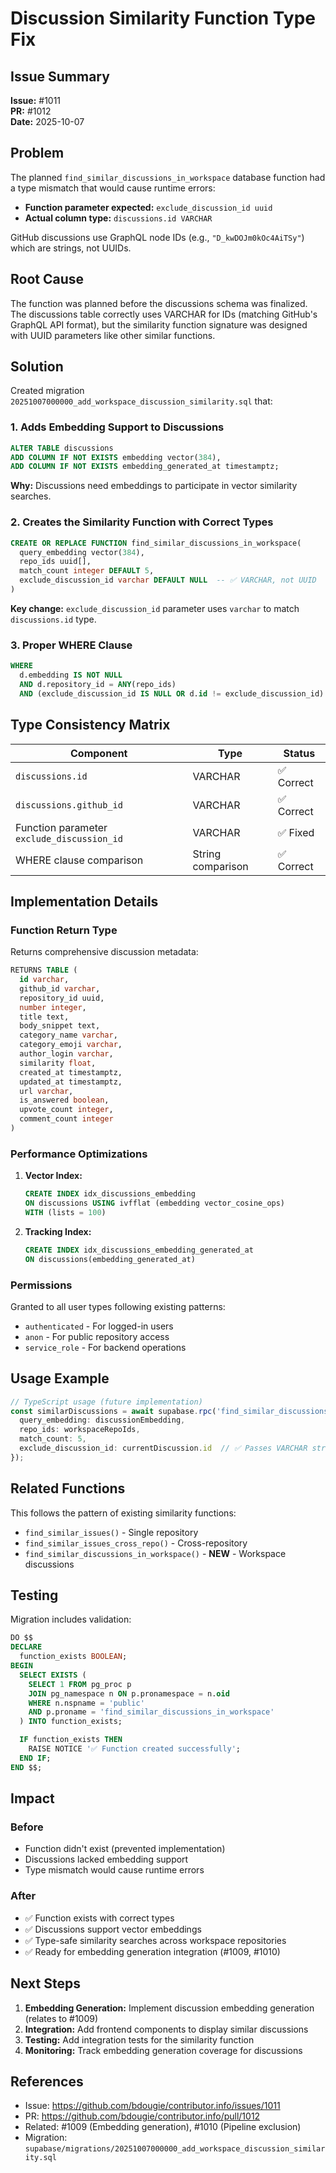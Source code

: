 # Discussion Similarity Function Type Fix

## Issue Summary

**Issue:** #1011  
**PR:** #1012  
**Date:** 2025-10-07

## Problem

The planned `find_similar_discussions_in_workspace` database function had a type mismatch that would cause runtime errors:

- **Function parameter expected:** `exclude_discussion_id uuid`
- **Actual column type:** `discussions.id VARCHAR`

GitHub discussions use GraphQL node IDs (e.g., `"D_kwDOJm0kOc4AiTSy"`) which are strings, not UUIDs.

## Root Cause

The function was planned before the discussions schema was finalized. The discussions table correctly uses VARCHAR for IDs (matching GitHub's GraphQL API format), but the similarity function signature was designed with UUID parameters like other similar functions.

## Solution

Created migration `20251007000000_add_workspace_discussion_similarity.sql` that:

### 1. Adds Embedding Support to Discussions

```sql
ALTER TABLE discussions
ADD COLUMN IF NOT EXISTS embedding vector(384),
ADD COLUMN IF NOT EXISTS embedding_generated_at timestamptz;
```

**Why:** Discussions need embeddings to participate in vector similarity searches.

### 2. Creates the Similarity Function with Correct Types

```sql
CREATE OR REPLACE FUNCTION find_similar_discussions_in_workspace(
  query_embedding vector(384),
  repo_ids uuid[],
  match_count integer DEFAULT 5,
  exclude_discussion_id varchar DEFAULT NULL  -- ✅ VARCHAR, not UUID
)
```

**Key change:** `exclude_discussion_id` parameter uses `varchar` to match `discussions.id` type.

### 3. Proper WHERE Clause

```sql
WHERE 
  d.embedding IS NOT NULL
  AND d.repository_id = ANY(repo_ids)
  AND (exclude_discussion_id IS NULL OR d.id != exclude_discussion_id)  -- String comparison
```

## Type Consistency Matrix

| Component | Type | Status |
|-----------|------|--------|
| `discussions.id` | VARCHAR | ✅ Correct |
| `discussions.github_id` | VARCHAR | ✅ Correct |
| Function parameter `exclude_discussion_id` | VARCHAR | ✅ Fixed |
| WHERE clause comparison | String comparison | ✅ Correct |

## Implementation Details

### Function Return Type

Returns comprehensive discussion metadata:

```sql
RETURNS TABLE (
  id varchar,
  github_id varchar,
  repository_id uuid,
  number integer,
  title text,
  body_snippet text,
  category_name varchar,
  category_emoji varchar,
  author_login varchar,
  similarity float,
  created_at timestamptz,
  updated_at timestamptz,
  url varchar,
  is_answered boolean,
  upvote_count integer,
  comment_count integer
)
```

### Performance Optimizations

1. **Vector Index:**
   ```sql
   CREATE INDEX idx_discussions_embedding
   ON discussions USING ivfflat (embedding vector_cosine_ops)
   WITH (lists = 100)
   ```

2. **Tracking Index:**
   ```sql
   CREATE INDEX idx_discussions_embedding_generated_at
   ON discussions(embedding_generated_at)
   ```

### Permissions

Granted to all user types following existing patterns:
- `authenticated` - For logged-in users
- `anon` - For public repository access
- `service_role` - For backend operations

## Usage Example

```typescript
// TypeScript usage (future implementation)
const similarDiscussions = await supabase.rpc('find_similar_discussions_in_workspace', {
  query_embedding: discussionEmbedding,
  repo_ids: workspaceRepoIds,
  match_count: 5,
  exclude_discussion_id: currentDiscussion.id  // ✅ Passes VARCHAR string
});
```

## Related Functions

This follows the pattern of existing similarity functions:

- `find_similar_issues()` - Single repository
- `find_similar_issues_cross_repo()` - Cross-repository  
- `find_similar_discussions_in_workspace()` - **NEW** - Workspace discussions

## Testing

Migration includes validation:

```sql
DO $$
DECLARE
  function_exists BOOLEAN;
BEGIN
  SELECT EXISTS (
    SELECT 1 FROM pg_proc p
    JOIN pg_namespace n ON p.pronamespace = n.oid
    WHERE n.nspname = 'public'
    AND p.proname = 'find_similar_discussions_in_workspace'
  ) INTO function_exists;

  IF function_exists THEN
    RAISE NOTICE '✅ Function created successfully';
  END IF;
END $$;
```

## Impact

### Before
- Function didn't exist (prevented implementation)
- Discussions lacked embedding support
- Type mismatch would cause runtime errors

### After
- ✅ Function exists with correct types
- ✅ Discussions support vector embeddings
- ✅ Type-safe similarity searches across workspace repositories
- ✅ Ready for embedding generation integration (#1009, #1010)

## Next Steps

1. **Embedding Generation:** Implement discussion embedding generation (relates to #1009)
2. **Integration:** Add frontend components to display similar discussions
3. **Testing:** Add integration tests for the similarity function
4. **Monitoring:** Track embedding generation coverage for discussions

## References

- Issue: https://github.com/bdougie/contributor.info/issues/1011
- PR: https://github.com/bdougie/contributor.info/pull/1012
- Related: #1009 (Embedding generation), #1010 (Pipeline exclusion)
- Migration: `supabase/migrations/20251007000000_add_workspace_discussion_similarity.sql`

